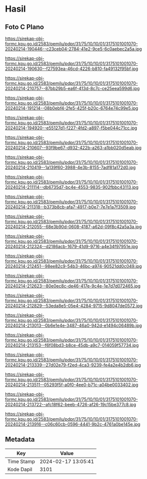# Hasil

## Foto C Plano

https://sirekap-obj-formc.kpu.go.id/2583/pemilu/pdpr/31/75/10/10/01/3175101001070-20240214-190446--c23ceb04-2784-41e2-9ce5-6c0aebec2a5a.jpg

https://sirekap-obj-formc.kpu.go.id/2583/pemilu/pdpr/31/75/10/10/01/3175101001070-20240214-190630--f27593ea-46cd-4226-b810-fa49132f95bf.jpg

https://sirekap-obj-formc.kpu.go.id/2583/pemilu/pdpr/31/75/10/10/01/3175101001070-20240214-210757--87bb29b5-ea6f-413d-8c7c-ce25eea599d6.jpg

https://sirekap-obj-formc.kpu.go.id/2583/pemilu/pdpr/31/75/10/10/01/3175101001070-20240214-191214--08b0ebf4-2fe5-425f-b20c-6764e74c99e5.jpg

https://sirekap-obj-formc.kpu.go.id/2583/pemilu/pdpr/31/75/10/10/01/3175101001070-20240214-194920--e55127d1-f227-4fd2-a897-f5be044c71cc.jpg

https://sirekap-obj-formc.kpu.go.id/2583/pemilu/pdpr/31/75/10/10/01/3175101001070-20240214-210607--93f9be67-d932-422b-a263-a1bb020d5eab.jpg

https://sirekap-obj-formc.kpu.go.id/2583/pemilu/pdpr/31/75/10/10/01/3175101001070-20240214-210419--1a139f60-3988-4e3b-8155-7adf81a172d0.jpg

https://sirekap-obj-formc.kpu.go.id/2583/pemilu/pdpr/31/75/10/10/01/3175101001070-20240214-211114--db6735d7-bc4e-4553-9835-902fbbc43113.jpg

https://sirekap-obj-formc.kpu.go.id/2583/pemilu/pdpr/31/75/10/10/01/3175101001070-20240214-211318--b373b8cb-afa7-4917-b0e7-7e7e1a7f3509.jpg

https://sirekap-obj-formc.kpu.go.id/2583/pemilu/pdpr/31/75/10/10/01/3175101001070-20240214-212055--68e3b90d-0608-4187-a62d-09f8c42a5a3a.jpg

https://sirekap-obj-formc.kpu.go.id/2583/pemilu/pdpr/31/75/10/10/01/3175101001070-20240214-212324--d2186acb-1679-41d9-9716-a4e34f97951e.jpg

https://sirekap-obj-formc.kpu.go.id/2583/pemilu/pdpr/31/75/10/10/01/3175101001070-20240214-212451--98ee82c9-54b3-46bc-a974-90521dd0c049.jpg

https://sirekap-obj-formc.kpu.go.id/2583/pemilu/pdpr/31/75/10/10/01/3175101001070-20240214-212623--80e0ec8c-de46-417e-9c4e-1e7d7d072465.jpg

https://sirekap-obj-formc.kpu.go.id/2583/pemilu/pdpr/31/75/10/10/01/3175101001070-20240214-212829--53eda8e5-05e4-4284-9715-9d8047de0572.jpg

https://sirekap-obj-formc.kpu.go.id/2583/pemilu/pdpr/31/75/10/10/01/3175101001070-20240214-213013--0b6e1e4e-3487-46a0-942d-e1494c06489b.jpg

https://sirekap-obj-formc.kpu.go.id/2583/pemilu/pdpr/31/75/10/10/01/3175101001070-20240214-213153--f6f08bd3-b8ce-45db-a9c7-014059f57734.jpg

https://sirekap-obj-formc.kpu.go.id/2583/pemilu/pdpr/31/75/10/10/01/3175101001070-20240214-213339--27d02e79-f2ed-4ca3-9239-fe4a2e4b2db6.jpg

https://sirekap-obj-formc.kpu.go.id/2583/pemilu/pdpr/31/75/10/10/01/3175101001070-20240214-213511--05293f5f-a0f0-4ee0-b71c-a04be0033402.jpg

https://sirekap-obj-formc.kpu.go.id/2583/pemilu/pdpr/31/75/10/10/01/3175101001070-20240214-213722--afc18f62-beeb-4726-af26-19c15be377c8.jpg

https://sirekap-obj-formc.kpu.go.id/2583/pemilu/pdpr/31/75/10/10/01/3175101001070-20240214-213916--c06c60cb-0596-4441-9b2c-4761a0be145e.jpg


## Metadata

| Key        | Value               |
| ---------- | ------------------- |
| Time Stamp | 2024-02-17 13:05:41 |
| Kode Dapil | 3101                |



